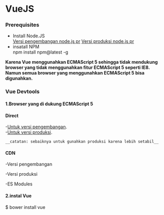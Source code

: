# VueJS

### Prerequisites
- Install Node.JS  
  [Versi pengembangan node.js pr](https://nodejs.org/dist/v12.7.0/node-v12.7.0.pkg)
  [Versi produksi node.js pr](https://nodejs.org/dist/v10.16.0/node-v10.16.0.pkg)
- insatall NPM  
  npm install npm@latest -g


**Karena Vue menggunahkan  ECMAScript 5 sehingga tidak mendukung browser yang tidak menggunahkan fitur ECMAScript 5 seperti IE8. Namun semua browser yang menggunahkan ECMAScript 5 bisa digunahkan.**

### Vue Devtools


#### 1.Browser yang di dukung ECMAScript 5

#### Direct  
  -[Untuk versi pengembangan](https://vuejs.org/js/vue.js).  
  -[Untuk versi produksi](https://vuejs.org/js/vue.min.js).
     
	__catatan: sebaiknya untuk gunahkan produksi karena lebih setabil__
     

#### CDN
-Versi pengembangan



<script src="https://cdn.jsdelivr.net/npm/vue"></script>



-Versi produksi


<script src="https://cdn.jsdelivr.net/npm/vue@2.6.10/dist/vue.js"></script>


-ES Modules

  <script type="module">   



        import Vue from 'https://cdn.jsdelivr.net/npm/vue@2.6.10/dist/vue.esm.browser.js'   

           </script>



#### 2.instal Vue
  $ bower install vue

